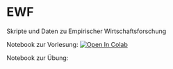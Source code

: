 # EWF
Skripte und Daten zu Empirischer Wirtschaftsforschung

Notebook zur Vorlesung: [![Open In Colab](https://colab.research.google.com/assets/colab-badge.svg)](https://colab.research.google.com/github/JasperLS/EWF/blob/main/VL_EWF.ipynb)

Notebook zur Übung:
